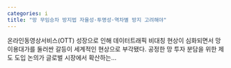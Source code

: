 ```yaml
---
categories: i
title: "망 무임승차 방지법 자율성·투명성·역차별 방지 고려해야"
---
```

온라인동영상서비스(OTT) 성장으로 인해 데이터트래픽 비대칭 현상이 심화되면서 망 이용대가를 둘러싼 갈등이 세계적인 현상으로 부각됐다. 공정한 망 투자 분담을 위한 제도 도입 논의가 글로벌 시장에서 확산하는...